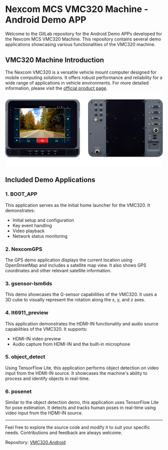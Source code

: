 # Nexcom MCS VMC320 Machine - Android Demo APP

Welcome to the GitLab repository for the Android Demo APPs developed for the Nexcom MCS VMC320 Machine. This repository contains several demo applications showcasing various functionalities of the VMC320 machine.

## VMC320 Machine Introduction

The Nexcom VMC320 is a versatile vehicle mount computer designed for mobile computing solutions. It offers robust performance and reliability for a wide range of applications in vehicle environments. For more detailed information, please visit the [official product page](https://www.nexcom.com.tw/Products/mobile-computing-solutions/vehicle-mount-computer/vmc-10-inch/vmc-320-vehicle-mount-computer/OrderInginformation).
![VMC320 Machine](vmc320.png)


## Included Demo Applications

### 1. BOOT_APP

This application serves as the initial home launcher for the VMC320. It demonstrates:
- Initial setup and configuration
- Key event handling
- Video playback
- Network status monitoring

### 2. NexcomGPS

The GPS demo application displays the current location using OpenStreetMap and includes a satellite map view. It also shows GPS coordinates and other relevant satellite information.

### 3. gsensor-lsm6ds

This demo showcases the G-sensor capabilities of the VMC320. It uses a 3D cube to visually represent the rotation along the x, y, and z axes.

### 4. lt6911_preview

This application demonstrates the HDMI-IN functionality and audio source capabilities of the VMC320. It supports:
- HDMI-IN video preview
- Audio capture from HDMI-IN and the built-in microphone

### 5. object_detect

Using TensorFlow Lite, this application performs object detection on video input from the HDMI-IN source. It showcases the machine's ability to process and identify objects in real-time.

### 6. posenet

Similar to the object detection demo, this application uses TensorFlow Lite for pose estimation. It detects and tracks human poses in real-time using video input from the HDMI-IN source.

---

Feel free to explore the source code and modify it to suit your specific needs. Contributions and feedback are always welcome.

Repository: [VMC320.Android](https://github.com/KevincyCheng/VMC320.Android)
